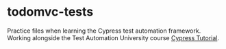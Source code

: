 # todomvc-tests

Practice files when learning the Cypress test automation framework. Working alongside the Test Automation University course [Cypress Tutorial](https://testautomationu.applitools.com/cypress-tutorial/).
